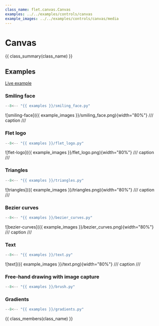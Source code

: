 ```yaml
---
class_name: flet.canvas.Canvas
examples: ../../examples/controls/canvas
example_images: ../../examples/controls/canvas/media
---
```


# Canvas

{{ class_summary(class_name) }}

## Examples

[Live example](https://flet-controls-gallery.fly.dev/displays/canvas)

### Smiling face

```python
--8<-- "{{ examples }}/smiling_face.py"
```

![smiling-face]({{ example_images }}/smiling_face.png){width="80%"}
/// caption
///

### Flet logo

```python
--8<-- "{{ examples }}/flet_logo.py"
```

![flet-logo]({{ example_images }}/flet_logo.png){width="80%"}
/// caption
///

### Triangles

```python
--8<-- "{{ examples }}/triangles.py"
```

![triangles]({{ example_images }}/triangles.png){width="80%"}
/// caption
///

### Bezier curves

```python
--8<-- "{{ examples }}/bezier_curves.py"
```

![bezier-curves]({{ example_images }}/bezier_curves.png){width="80%"}
/// caption
///

### Text

```python
--8<-- "{{ examples }}/text.py"
```

![text]({{ example_images }}/text.png){width="80%"}
/// caption
///

### Free-hand drawing with image capture

```python
--8<-- "{{ examples }}/brush.py"
```

### Gradients

```python
--8<-- "{{ examples }}/gradients.py"
```

{{ class_members(class_name) }}
